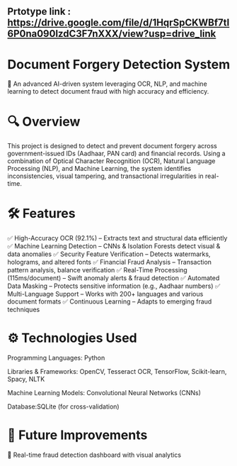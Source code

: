 
 ## Prtotype link : https://drive.google.com/file/d/1HqrSpCKWBf7tI6P0na090lzdC3F7nXXX/view?usp=drive_link
 
 # Document Forgery Detection System
🚀 An advanced AI-driven system leveraging OCR, NLP, and machine learning to detect document fraud with high accuracy and efficiency.

# 🔍 Overview
This project is designed to detect and prevent document forgery across government-issued IDs (Aadhaar, PAN card) and financial records. Using a combination of Optical Character Recognition (OCR), Natural Language Processing (NLP), and Machine Learning, the system identifies inconsistencies, visual tampering, and transactional irregularities in real-time.

# 🛠 Features
✅ High-Accuracy OCR (92.1%) – Extracts text and structural data efficiently
✅ Machine Learning Detection – CNNs & Isolation Forests detect visual & data anomalies
✅ Security Feature Verification – Detects watermarks, holograms, and altered fonts
✅ Financial Fraud Analysis – Transaction pattern analysis, balance verification
✅ Real-Time Processing (115ms/document) – Swift anomaly alerts & fraud detection
✅ Automated Data Masking – Protects sensitive information (e.g., Aadhaar numbers)
✅ Multi-Language Support – Works with 200+ languages and various document formats
✅ Continuous Learning – Adapts to emerging fraud techniques

# ⚙️ Technologies Used
Programming Languages: Python

Libraries & Frameworks: OpenCV, Tesseract OCR, TensorFlow, Scikit-learn, Spacy, NLTK

Machine Learning Models: Convolutional Neural Networks (CNNs)

Database:SQLite (for cross-validation)

# 📌 Future Improvements
🔹 Real-time fraud detection dashboard with visual analytics
